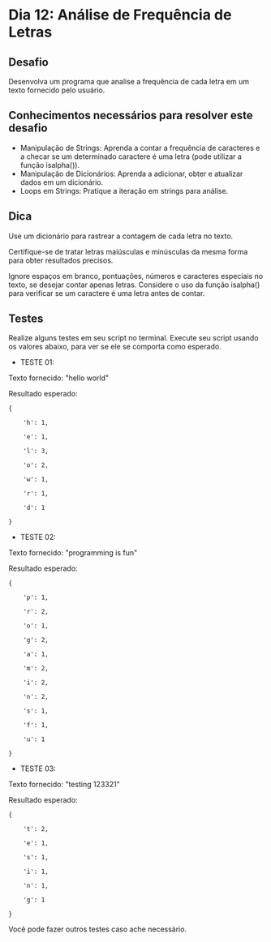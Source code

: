 # Dia 12: Análise de Frequência de Letras

## Desafio

Desenvolva um programa que analise a frequência de cada letra em um texto fornecido pelo usuário.

## Conhecimentos necessários para resolver este desafio

- Manipulação de Strings: Aprenda a contar a frequência de caracteres e a checar se um determinado caractere é uma letra (pode utilizar a função isalpha()).
- Manipulação de Dicionários: Aprenda a adicionar, obter e atualizar dados em um dicionário.
- Loops em Strings: Pratique a iteração em strings para análise.

## Dica

Use um dicionário para rastrear a contagem de cada letra no texto.

Certifique-se de tratar letras maiúsculas e minúsculas da mesma forma para obter resultados precisos.

Ignore espaços em branco, pontuações, números e caracteres especiais no texto, se desejar contar apenas letras. Considere o uso da função isalpha() para verificar se um caractere é uma letra antes de contar.

## Testes

Realize alguns testes em seu script no terminal. Execute seu script usando os valores abaixo, para ver se ele se comporta como esperado.

- TESTE 01:

Texto fornecido: "hello world"

Resultado esperado:

    {

        'h': 1,

        'e': 1,

        'l': 3,

        'o': 2,

        'w': 1,

        'r': 1,

        'd': 1

    }

- TESTE 02:

Texto fornecido: "programming is fun"

Resultado esperado:

    {

        'p': 1,

        'r': 2,

        'o': 1,

        'g': 2,

        'a': 1,

        'm': 2,

        'i': 2,

        'n': 2,

        's': 1,

        'f': 1,

        'u': 1

    }

- TESTE 03:

Texto fornecido: "testing 123321"

Resultado esperado:

    {
        
        't': 2,

        'e': 1,

        's': 1,

        'i': 1,

        'n': 1,

        'g': 1

    }

Você pode fazer outros testes caso ache necessário.
